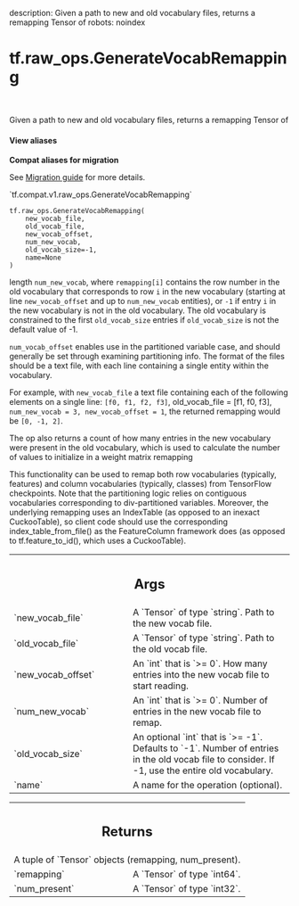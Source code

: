 description: Given a path to new and old vocabulary files, returns a remapping Tensor of
robots: noindex

# tf.raw_ops.GenerateVocabRemapping

<!-- Insert buttons and diff -->

<table class="tfo-notebook-buttons tfo-api nocontent" align="left">

</table>



Given a path to new and old vocabulary files, returns a remapping Tensor of

<section class="expandable">
  <h4 class="showalways">View aliases</h4>
  <p>
<b>Compat aliases for migration</b>
<p>See
<a href="https://www.tensorflow.org/guide/migrate">Migration guide</a> for
more details.</p>
<p>`tf.compat.v1.raw_ops.GenerateVocabRemapping`</p>
</p>
</section>

<pre class="devsite-click-to-copy prettyprint lang-py tfo-signature-link">
<code>tf.raw_ops.GenerateVocabRemapping(
    new_vocab_file,
    old_vocab_file,
    new_vocab_offset,
    num_new_vocab,
    old_vocab_size=-1,
    name=None
)
</code></pre>



<!-- Placeholder for "Used in" -->

length `num_new_vocab`, where `remapping[i]` contains the row number in the old
vocabulary that corresponds to row `i` in the new vocabulary (starting at line
`new_vocab_offset` and up to `num_new_vocab` entities), or `-1` if entry `i`
in the new vocabulary is not in the old vocabulary.  The old vocabulary is
constrained to the first `old_vocab_size` entries if `old_vocab_size` is not the
default value of -1.

`num_vocab_offset` enables
use in the partitioned variable case, and should generally be set through
examining partitioning info.  The format of the files should be a text file,
with each line containing a single entity within the vocabulary.

For example, with `new_vocab_file` a text file containing each of the following
elements on a single line: `[f0, f1, f2, f3]`, old_vocab_file = [f1, f0, f3],
`num_new_vocab = 3, new_vocab_offset = 1`, the returned remapping would be
`[0, -1, 2]`.

The op also returns a count of how many entries in the new vocabulary
were present in the old vocabulary, which is used to calculate the number of
values to initialize in a weight matrix remapping

This functionality can be used to remap both row vocabularies (typically,
features) and column vocabularies (typically, classes) from TensorFlow
checkpoints.  Note that the partitioning logic relies on contiguous vocabularies
corresponding to div-partitioned variables.  Moreover, the underlying remapping
uses an IndexTable (as opposed to an inexact CuckooTable), so client code should
use the corresponding index_table_from_file() as the FeatureColumn framework
does (as opposed to tf.feature_to_id(), which uses a CuckooTable).

<!-- Tabular view -->
 <table class="responsive fixed orange">
<colgroup><col width="214px"><col></colgroup>
<tr><th colspan="2"><h2 class="add-link">Args</h2></th></tr>

<tr>
<td>
`new_vocab_file`
</td>
<td>
A `Tensor` of type `string`. Path to the new vocab file.
</td>
</tr><tr>
<td>
`old_vocab_file`
</td>
<td>
A `Tensor` of type `string`. Path to the old vocab file.
</td>
</tr><tr>
<td>
`new_vocab_offset`
</td>
<td>
An `int` that is `>= 0`.
How many entries into the new vocab file to start reading.
</td>
</tr><tr>
<td>
`num_new_vocab`
</td>
<td>
An `int` that is `>= 0`.
Number of entries in the new vocab file to remap.
</td>
</tr><tr>
<td>
`old_vocab_size`
</td>
<td>
An optional `int` that is `>= -1`. Defaults to `-1`.
Number of entries in the old vocab file to consider.  If -1,
use the entire old vocabulary.
</td>
</tr><tr>
<td>
`name`
</td>
<td>
A name for the operation (optional).
</td>
</tr>
</table>



<!-- Tabular view -->
 <table class="responsive fixed orange">
<colgroup><col width="214px"><col></colgroup>
<tr><th colspan="2"><h2 class="add-link">Returns</h2></th></tr>
<tr class="alt">
<td colspan="2">
A tuple of `Tensor` objects (remapping, num_present).
</td>
</tr>
<tr>
<td>
`remapping`
</td>
<td>
A `Tensor` of type `int64`.
</td>
</tr><tr>
<td>
`num_present`
</td>
<td>
A `Tensor` of type `int32`.
</td>
</tr>
</table>

